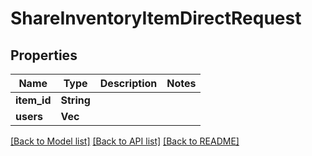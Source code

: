 # ShareInventoryItemDirectRequest

## Properties

Name | Type | Description | Notes
------------ | ------------- | ------------- | -------------
**item_id** | **String** |  | 
**users** | **Vec<String>** |  | 

[[Back to Model list]](../README.md#documentation-for-models) [[Back to API list]](../README.md#documentation-for-api-endpoints) [[Back to README]](../README.md)


